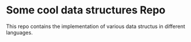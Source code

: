 <h1> Some cool data structures Repo</h1>
<p> This repo contains the implementation of various data structus in different languages.</p>

